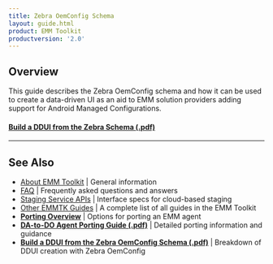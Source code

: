 ```yaml
---
title: Zebra OemConfig Schema
layout: guide.html
product: EMM Toolkit
productversion: '2.0'
---
```


## Overview

This guide describes the Zebra OemConfig schema and how it can be used to create a data-driven UI as an aid to EMM solution providers adding support for Android Managed Configurations.

#### [Build a DDUI from the Zebra Schema (.pdf)](../../downloads/Zebra_EMMTK_Building_DDUI_from_OemConfig_Schema_091418.pdf)

<!-- 
<img alt="image" style="height:350px" src="active_edge_01.png"/>
_caption_
<br>

 -->

-----

## See Also

* [About EMM Toolkit](../about) | General information
* [FAQ](../faq) | Frequently asked questions and answers
* [Staging Service APIs](../api) | Interface specs for cloud-based staging
* [Other EMMTK Guides](../../guide) | A complete list of all guides in the EMM Toolkit
* **[Porting Overview](../port)** | Options for porting an EMM agent
* **[DA-to-DO Agent Porting Guide (.pdf)](../../downloads/Zebra_EMMTK_DA-to-DO_Porting_Guide_091418.pdf)** | Detailed porting information and guidance
* **[Build a DDUI from the Zebra OemConfig Schema (.pdf)](../../downloads/Zebra_EMMTK_Building_DDUI_from_OemConfig_Schema_091418.pdf)** | Breakdown of DDUI creation with Zebra OemConfig

